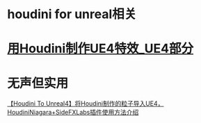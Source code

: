 # houdini for unreal相关

# [用Houdini制作UE4特效_UE4部分](https://www.bilibili.com/video/av69186014/)


# 无声但实用

[【Houdini To Unreal4】将Houdini制作的粒子导入UE4，HoudiniNiagara+SideFXLabs插件使用方法介绍](https://www.bilibili.com/video/BV1bK411W787)
